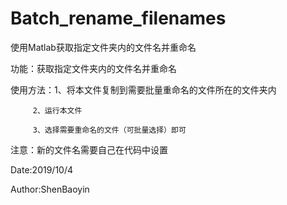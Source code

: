 # Batch_rename_filenames
使用Matlab获取指定文件夹内的文件名并重命名

功能：获取指定文件夹内的文件名并重命名

使用方法：1、将本文件复制到需要批量重命名的文件所在的文件夹内

         2、运行本文件
         
         3、选择需要重命名的文件（可批量选择）即可
         
 注意：新的文件名需要自己在代码中设置
 
 Date:2019/10/4
 
 Author:ShenBaoyin 
